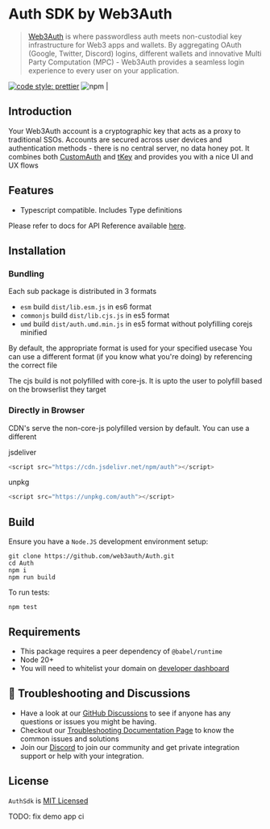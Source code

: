 # Auth SDK by Web3Auth

> [Web3Auth](https://web3auth.io) is where passwordless auth meets non-custodial key infrastructure for Web3 apps and wallets. By aggregating OAuth (Google, Twitter, Discord) logins, different wallets and innovative Multi Party Computation (MPC) - Web3Auth provides a seamless login experience to every user on your application.

[![code style: prettier](https://img.shields.io/badge/code_style-prettier-ff69b4.svg?style=flat-square)](https://github.com/prettier/prettier)
![npm](https://img.shields.io/npm/dw/@web3auth/auth) |

## Introduction

Your Web3Auth account is a cryptographic key that acts as a proxy to traditional SSOs. Accounts are secured across user devices and authentication methods - there is no central server, no data honey pot.
It combines both [CustomAuth](https://github.com/torusresearch/CustomAuth) and [tKey](https://github.com/tkey/tkey) and provides you with a nice UI and UX flows

## Features

- Typescript compatible. Includes Type definitions

Please refer to docs for API Reference available [here](https://docs.tor.us/open-login/api-reference/installation).

## Installation

### Bundling

Each sub package is distributed in 3 formats

- `esm` build `dist/lib.esm.js` in es6 format
- `commonjs` build `dist/lib.cjs.js` in es5 format
- `umd` build `dist/auth.umd.min.js` in es5 format without polyfilling corejs minified

By default, the appropriate format is used for your specified usecase
You can use a different format (if you know what you're doing) by referencing the correct file

The cjs build is not polyfilled with core-js.
It is upto the user to polyfill based on the browserlist they target

### Directly in Browser

CDN's serve the non-core-js polyfilled version by default. You can use a different

jsdeliver

```js
<script src="https://cdn.jsdelivr.net/npm/auth"></script>
```

unpkg

```js
<script src="https://unpkg.com/auth"></script>
```

## Build

Ensure you have a `Node.JS` development environment setup:

```
git clone https://github.com/web3auth/Auth.git
cd Auth
npm i
npm run build
```

To run tests:

```
npm test
```

## Requirements

- This package requires a peer dependency of `@babel/runtime`
- Node 20+
- You will need to whitelist your domain on [developer dashboard](https://dashboard.web3auth.io)

## 💬 Troubleshooting and Discussions

- Have a look at our [GitHub Discussions](https://github.com/Web3Auth/Web3Auth/discussions?discussions_q=sort%3Atop) to see if anyone has any questions or issues you might be having.
- Checkout our [Troubleshooting Documentation Page](https://web3auth.io/docs/troubleshooting) to know the common issues and solutions
- Join our [Discord](https://discord.gg/web3auth) to join our community and get private integration support or help with your integration.

## License

`AuthSdk` is [MIT Licensed](LICENSE)

TODO: fix demo app ci
